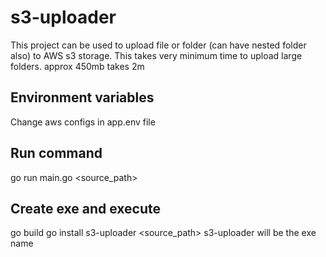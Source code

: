 # s3-uploader
This project can be used to upload file or folder (can have nested folder also) to AWS s3 storage.
This takes very minimum time to upload large folders. 
approx 450mb takes 2m

## Environment variables
Change aws configs in app.env file

## Run command
go run main.go <source_path> <foldername>

## Create exe and execute
go build
go install
s3-uploader <source_path> <foldername>
s3-uploader will be the exe name


